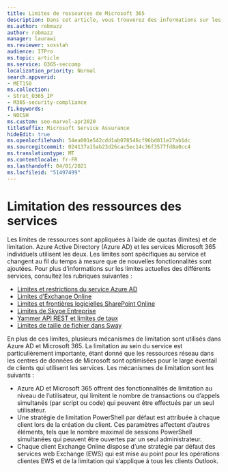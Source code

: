 ```yaml
---
title: Limites de ressources de Microsoft 365
description: Dans cet article, vous trouverez des informations sur les limites de ressources pour les différentes applications dans Microsoft 365.
ms.author: robmazz
author: robmazz
manager: laurawi
ms.reviewer: sosstah
audience: ITPro
ms.topic: article
ms.service: O365-seccomp
localization_priority: Normal
search.appverid:
- MET150
ms.collection:
- Strat_O365_IP
- M365-security-compliance
f1.keywords:
- NOCSH
ms.custom: seo-marvel-apr2020
titleSuffix: Microsoft Service Assurance
hideEdit: true
ms.openlocfilehash: 54ea001e542cdd1ab078546cf96bd011e27ab1dc
ms.sourcegitcommit: 024137a15ab23d26cac5ec14c36f3577fd8a0cc4
ms.translationtype: MT
ms.contentlocale: fr-FR
ms.lasthandoff: 04/01/2021
ms.locfileid: "51497499"
---
```

# <a name="service-resource-limits"></a>Limitation des ressources des services

Les limites de ressources sont appliquées à l’aide de quotas (limites) et de limitation. Azure Active Directory (Azure AD) et les services Microsoft 365 individuels utilisent les deux. Les limites sont spécifiques au service et changent au fil du temps à mesure que de nouvelles fonctionnalités sont ajoutées. Pour plus d’informations sur les limites actuelles des différents services, consultez les rubriques suivantes :

- [Limites et restrictions du service Azure AD](/azure/azure-resource-manager/management/azure-subscription-service-limits)
- [Limites d’Exchange Online](/office365/servicedescriptions/exchange-online-service-description/exchange-online-limits)
- [Limites et frontières logicielles SharePoint Online](https://support.office.com/article/SharePoint-Online-software-boundaries-and-limits-8F34FF47-B749-408B-ABC0-B605E1F6D498)
- [Limites de Skype Entreprise](https://technet.microsoft.com/library/skype-for-business-online-limits.aspx)
- [Yammer API REST et limites de taux](https://developer.yammer.com/docs/rest-api-rate-limits)
- [Limites de taille de fichier dans Sway](https://support.office.com/article/File-size-limits-in-Sway-4db21bc6-b42b-499f-9272-66e089db109f)

En plus de ces limites, plusieurs mécanismes de limitation sont utilisés dans Azure AD et Microsoft 365. La limitation au sein du service est particulièrement importante, étant donné que les ressources réseau dans les centres de données de Microsoft sont optimisées pour le large éventail de clients qui utilisent les services. Les mécanismes de limitation sont les suivants :

- Azure AD et Microsoft 365 offrent des fonctionnalités de limitation au niveau de l’utilisateur, qui limitent le nombre de transactions ou d’appels simultanés (par script ou code) qui peuvent être effectués par un seul utilisateur.
- Une stratégie de limitation PowerShell par défaut est attribuée à chaque client lors de la création du client. Ces paramètres affectent d’autres éléments, tels que le nombre maximal de sessions PowerShell simultanées qui peuvent être ouvertes par un seul administrateur.
- Chaque client Exchange Online dispose d’une stratégie par défaut des services web Exchange (EWS) qui est mise au point pour les opérations clientes EWS et de la limitation qui s’applique à tous les clients Outlook.
